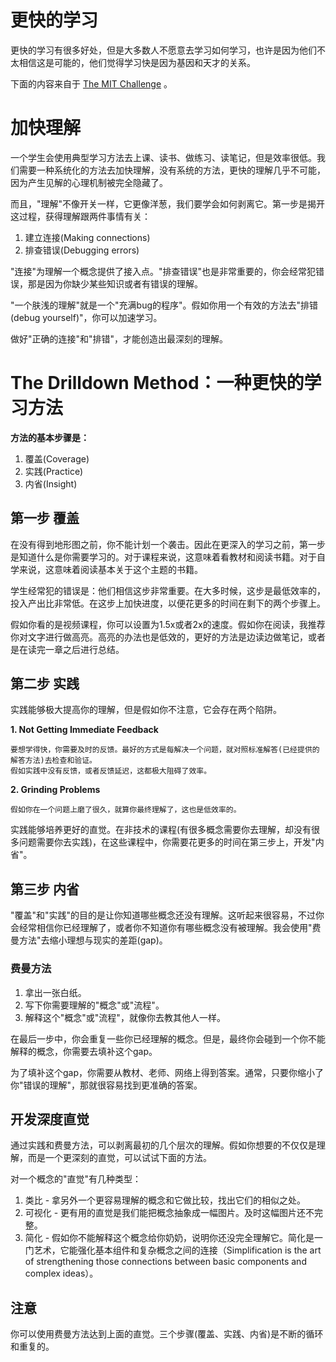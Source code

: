 
# 更快的学习

更快的学习有很多好处，但是大多数人不愿意去学习如何学习，也许是因为他们不太相信这是可能的，他们觉得学习快是因为基因和天才的关系。

下面的内容来自于 [The MIT Challenge](http://calnewport.com/blog/2012/10/26/mastering-linear-algebra-in-10-days-astounding-experiments-in-ultra-learning/) 。

# 加快理解


一个学生会使用典型学习方法去上课、读书、做练习、读笔记，但是效率很低。我们需要一种系统化的方法去加快理解，没有系统的方法，更快的理解几乎不可能，因为产生见解的心理机制被完全隐藏了。

而且，"理解"不像开关一样，它更像洋葱，我们要学会如何剥离它。第一步是揭开这过程，获得理解跟两件事情有关：

1. 建立连接(Making connections)
2. 排查错误(Debugging errors)

"连接"为理解一个概念提供了接入点。"排查错误"也是非常重要的，你会经常犯错误，那是因为你缺少某些知识或者有错误的理解。

"一个肤浅的理解"就是一个"充满bug的程序"。假如你用一个有效的方法去"排错(debug yourself)"，你可以加速学习。


做好"正确的连接"和"排错"，才能创造出最深刻的理解。

# The Drilldown Method：一种更快的学习方法

**方法的基本步骤是：**

1. 覆盖(Coverage)
2. 实践(Practice)
3. 内省(Insight)

## 第一步 覆盖

在没有得到地形图之前，你不能计划一个袭击。因此在更深入的学习之前，第一步是知道什么是你需要学习的。对于课程来说，这意味着看教材和阅读书籍。对于自学来说，这意味着阅读基本关于这个主题的书籍。

学生经常犯的错误是：他们相信这步非常重要。在大多时候，这步是最低效率的，投入产出比非常低。在这步上加快进度，以便花更多的时间在剩下的两个步骤上。

假如你看的是视频课程，你可以设置为1.5x或者2x的速度。假如你在阅读，我推荐你对文字进行做高亮。高亮的办法也是低效的，更好的方法是边读边做笔记，或者是在读完一章之后进行总结。

## 第二步 实践

实践能够极大提高你的理解，但是假如你不注意，它会存在两个陷阱。

**1. Not Getting Immediate Feedback**

    要想学得快，你需要及时的反馈。最好的方式是每解决一个问题，就对照标准解答(已经提供的解答方法)去检查和验证。
    假如实践中没有反馈，或者反馈延迟，这都极大阻碍了效率。


**2. Grinding Problems**


    假如你在一个问题上磨了很久，就算你最终理解了，这也是低效率的。


实践能够培养更好的直觉。在非技术的课程(有很多概念需要你去理解，却没有很多问题需要你去实践)，在这些课程中，你需要花更多的时间在第三步上，开发"内省"。

## 第三步 内省

"覆盖"和"实践"的目的是让你知道哪些概念还没有理解。这听起来很容易，不过你会经常相信你已经理解了，或者你不知道你有哪些概念没有被理解。我会使用"费曼方法"去缩小理想与现实的差距(gap)。 

### 费曼方法

1. 拿出一张白纸。
2. 写下你需要理解的"概念"或"流程"。
3. 解释这个"概念"或"流程"，就像你去教其他人一样。

在最后一步中，你会重复一些你已经理解的概念。但是，最终你会碰到一个你不能解释的概念，你需要去填补这个gap。

为了填补这个gap，你需要从教材、老师、网络上得到答案。通常，只要你缩小了你"错误的理解"，那就很容易找到更准确的答案。



## 开发深度直觉

通过实践和费曼方法，可以剥离最初的几个层次的理解。假如你想要的不仅仅是理解，而是一个更深刻的直觉，可以试试下面的方法。

对一个概念的"直觉"有几种类型：

1. 类比 - 拿另外一个更容易理解的概念和它做比较，找出它们的相似之处。
2. 可视化 - 更有用的直觉是我们能把概念抽象成一幅图片。及时这幅图片还不完整。
3. 简化 - 假如你不能解释这个概念给你奶奶，说明你还没完全理解它。简化是一门艺术，它能强化基本组件和复杂概念之间的连接（Simplification is the art of strengthening those connections between basic components and complex ideas）。


## 注意

你可以使用费曼方法达到上面的直觉。三个步骤(覆盖、实践、内省)是不断的循环和重复的。
